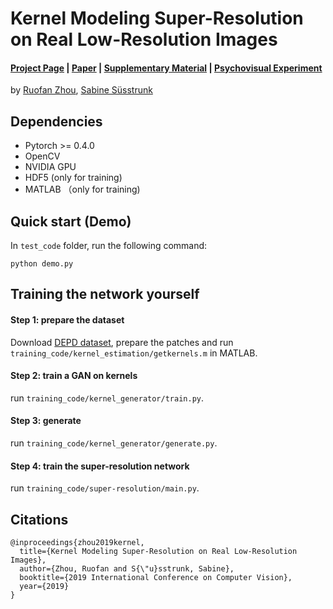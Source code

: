 # Kernel Modeling Super-Resolution on Real Low-Resolution Images
#### [Project Page](https://ivrlwww.epfl.ch/ruofan/project_KMSR/KMSR.html) | [Paper](ICCV_blindSR.pdf) | [Supplementary Material](https://ivrlwww.epfl.ch/ruofan/project_KMSR/supplementary_material/0_index.html) | [Psychovisual Experiment](https://ivrlwww.epfl.ch/ruofan/exp/index.html)
by [Ruofan Zhou](https://ivrl.epfl.ch/people/Zhou), [Sabine Süsstrunk](https://ivrl.epfl.ch/people/susstrunk)

## Dependencies
- Pytorch >= 0.4.0
- OpenCV
- NVIDIA GPU
- HDF5 (only for training)
- MATLAB （only for training)

## Quick start (Demo)
In `test_code` folder, run the following command: 
```
python demo.py
```
## Training the network yourself
#### Step 1: prepare the dataset
Download [DEPD dataset](people.ee.ethz.ch/~ihnatova/index.html), prepare the patches and run `training_code/kernel_estimation/getkernels.m` in MATLAB.

#### Step 2: train a GAN on kernels
run `training_code/kernel_generator/train.py`.

#### Step 3: generate
run `training_code/kernel_generator/generate.py`.

#### Step 4: train the super-resolution network
run `training_code/super-resolution/main.py`.

## Citations
```
@inproceedings{zhou2019kernel,
  title={Kernel Modeling Super-Resolution on Real Low-Resolution Images},
  author={Zhou, Ruofan and S{\"u}sstrunk, Sabine},
  booktitle={2019 International Conference on Computer Vision},
  year={2019}
}
```
